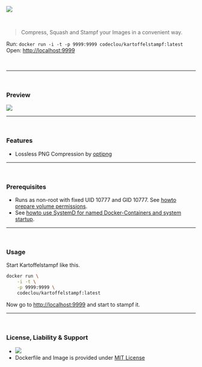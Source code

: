 [![](https://codeclou.github.io/kartoffelstampf/img/kartoffelstampf.svg)](https://github.com/codeclou/kartoffelstampf/)


<p>&nbsp;</p>

> Compress, Squash and Stampf your Images in a convenient way. 

Run: `docker run -i -t -p 9999:9999 codeclou/kartoffelstampf:latest`
Open: [http://localhost:9999](http://localhost:9999)

<p>&nbsp;</p>


-----

&nbsp;

### Preview

[![](https://codeclou.github.io/kartoffelstampf/img/demo.gif)](https://github.com/codeclou/kartoffelstampf/)


-----

&nbsp;

### Features

 * Lossless PNG Compression by [optipng](https://de.wikipedia.org/wiki/OptiPNG)


-----

&nbsp;

### Prerequisites

 * Runs as non-root with fixed UID 10777 and GID 10777. See [howto prepare volume permissions](https://github.com/codeclou/doc/blob/master/docker/README.md).
 * See [howto use SystemD for named Docker-Containers and system startup](https://github.com/codeclou/doc/blob/master/docker/README.md).

-----

&nbsp;


### Usage


Start Kartoffelstampf like this.

```bash
docker run \
    -i -t \
    -p 9999:9999 \
    codeclou/kartoffelstampf:latest
```

Now go to [http://localhost:9999](http://localhost:9999) and start to stampf it. 



-----

&nbsp;

### License, Liability & Support

 * [![](https://codeclou.github.io/doc/docker-warranty-notice.svg?v1)](https://github.com/codeclou/kartoffelstampf/blob/master/LICENSE.md)
 * Dockerfile and Image is provided under [MIT License](https://github.com/codeclou/kartoffelstampf/blob/master/LICENSE.md)
  